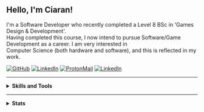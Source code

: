 <p>
    <script type="application/javascript" src="src/js/such_a_shame_there_is_no.js"></script>
    <link rel="stylesheet" type="text/css" href="src/css/style.css">
</p>

## Hello, I'm Ciaran!  

I'm a Software Developer who recently completed a Level 8 BSc in 'Games Design & Development'.  
Having completed this course, I now intend to pursue Software/Game Development as a career.  I am very interested in  
Computer Science (both hardware and software), and this is reflected in my work.  

[![GitHub](https://img.shields.io/badge/-Github-000000?style=flat&logo=Github&logoColor=white)](https://github.com/Renegade-Master/)
[![LinkedIn](https://img.shields.io/badge/-LinkedIn-0077B5?style=flat&logo=Linkedin&logoColor=white)](https://www.linkedin.com/in/ciaran-bent/)
[![ProtonMail](https://img.shields.io/badge/-ProtonMail-252831?style=flat&logo=Protonmail&logoColor=white)](mailto:ciaran.bent@protonmail.ch)
[![LinkedIn](https://img.shields.io/badge/-Twitter-3E98EC?style=flat&logo=Twitter&logoColor=white)](https://twitter.com/RenegadeMMXV)    

---  

<p>
    <details>
        <summary>
            <b>Skills and Tools</b>
        </summary>
        <h5>Operating Systems:</h5>
        <table>
            <tr>
                <td><img class="badge" src="https://img.shields.io/badge/-Windows-1e2229?style=plastic&logo=Windows" alt="Windows Logo"></td>
                <td><img class="badge" src="https://img.shields.io/badge/-Linux-1e2229?style=plastic&logo=Linux" alt="Linux Logo"></td>
                <td><img class="badge" src="https://img.shields.io/badge/-Mac_OS-1e2229?style=plastic&logo=Apple" alt="Apple Logo"></td>
                <td><img class="badge" src="https://img.shields.io/badge/-Android-1e2229?style=plastic&logo=Android" alt="Android Logo"></td>
            </tr>
        </table>
        <br>
        <h5>Programming Languages and Frameworks:</h5>
        <table>
            <tr>
                <td><b>Proficient</b></td>
                <td><img class="badge" src="https://img.shields.io/badge/-Python-1e2229?style=plastic&logo=Python" alt="Python Logo"></td>
                <td><img class="badge" src="https://img.shields.io/badge/-Java-1e2229?style=plastic&logo=Java" alt="Java Logo"></td>
                <td><img class="badge" src="https://img.shields.io/badge/-Kotlin-1e2229?style=plastic&logo=Kotlin" alt="Kotlin Logo"></td>
                <td><img class="badge" src="https://img.shields.io/badge/-CSharp-1e2229?style=plastic&logo=C-Sharp" alt="C# Logo"></td>
                <td><img class="badge" src="https://img.shields.io/badge/-C++-00599C?style=plastic&logo=CPlusPlus" alt="C++ Logo"></td>
                <td><img class="badge" src="https://img.shields.io/badge/-C-1e2229?style=plastic&logo=C" alt="C Logo"></td>
                <td><img class="badge" src="https://img.shields.io/badge/-Git-1e2229?style=plastic&logo=Git" alt="Git Logo"></td>
            </tr>
            <tr>
                <td><b>Familiar</b></td>
                <td><img class="badge" src="https://img.shields.io/badge/-AWS-1e2229?style=plastic&logo=amazon-aws" alt="Amazon AWS Logo"></td>
                <td><img class="badge" src="https://img.shields.io/badge/-JavaScript-1e2229?style=plastic&logo=JavaScript" alt="JavaScript Logo"></td>
                <td><img class="badge" src="https://img.shields.io/badge/-TypeScript-1e2229?style=plastic&logo=TypeScript" alt="TypeScript Logo"></td>
                <td><img class="badge" src="https://img.shields.io/badge/-React-1e2229?style=plastic&logo=React" alt="React Logo"></td>
                <td><img class="badge" src="https://img.shields.io/badge/-HTML_5-1e2229?style=plastic&logo=HTML5" alt="HTML5 Logo"></td>
                <td><img class="badge" src="https://img.shields.io/badge/-CSS_3-1e2229?style=plastic&logo=CSS3" alt="CSS3 Logo"></td>
                <td></td>
            </tr>
            <tr>
                <td><b>Worked With</b></td>
                <td><img class="badge" src="https://img.shields.io/badge/-Motorola_68K-1e2229?style=plastic&logo=" alt="M68K Logo"></td>
                <td><img class="badge" src="https://img.shields.io/badge/-SASS-1e2229?style=plastic&logo=SASS" alt="SASS Logo"></td>
                <td></td>
                <td></td>
                <td></td>
                <td></td>
                <td></td>
            </tr>
        </table>
        <br>
        <h5>IDEs</h5>
        <table>
            <tr>
                <td><img class="badge" src="https://img.shields.io/badge/-IntelliJ_IDEA-1e2229?style=plastic&logo=IntelliJ-IDEA" alt="IntelliJ IDEA Logo"></td>
                <td><img class="badge" src="https://img.shields.io/badge/-Visual_Studio-1e2229?style=plastic&logo=Visual-Studio" alt="Visual Studio Logo"></td>
                <td><img class="badge" src="https://img.shields.io/badge/-Visual_Studio_Code-1e2229?style=plastic&logo=Visual-Studio-Code" alt="Visual Studio Code Logo"></td>
                <td><img class="badge" src="https://img.shields.io/badge/-VIM-1e2229?style=plastic&logo=VIM" alt="VIM"></td>
            </tr>
        </table>
    </details>
</p>

---  

<p>
    <details>
        <summary>
            <b>Stats</b>
        </summary>
        <table>
            <tr>
                <th>Personal Account</th><th>University Account</th>
            </tr>
            <tr>
                <td>
                    <img src="https://github-readme-stats.vercel.app/api?username=Renegade-Master&show_icons=true&&theme=dark&hide_border=true" alt="">
                </td>
                <td>
                    <img src="https://github-readme-stats.vercel.app/api?username=LitThurles-K00221230&theme=prussian&show_icons=true&&theme=dark&hide_border=true" alt="">
                </td>
            </tr>
            <tr>
                <td>
                    <img src="https://github-readme-stats.vercel.app/api/top-langs/?username=Renegade-Master&theme=dark&hide_border=true" alt="">
                </td>
                <td>
                    <img src="https://github-readme-stats.vercel.app/api/top-langs/?username=LitThurles-K00221230&theme=prussian&hide_border=true" alt="">
                </td>
            </tr>
        </table>
    </details>
</p>
